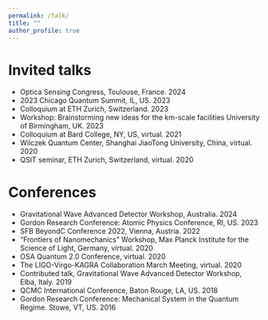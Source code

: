 ```yaml
---
permalink: /talk/
title: ""
author_profile: true
---
```



# Invited talks
* Optica Sensing Congress, Toulouse, France. 2024
* 2023 Chicago Quantum Summit, IL, US.	2023
* Colloquium at ETH Zurich, Switzerland.	2023
* Workshop: Brainstorming new ideas for the km-scale facilities University of Birmingham, UK.	2023
* Colloquium at Bard College, NY, US, virtual.	2021
* Wilczek Quantum Center, Shanghai JiaoTong University, China, virtual.	2020
* QSIT seminar, ETH Zurich, Switzerland, virtual.	2020

# Conferences
* Gravitational Wave Advanced Detector Workshop, Australia.	2024
* Gordon Research Conference: Atomic Physics Conference, RI, US.	2023
* SFB BeyondC Conference 2022, Vienna, Austria.	2022
* “Frontiers of Nanomechanics” Workshop, Max Planck Institute for the Science of Light, Germany, virtual.	2020
* OSA Quantum 2.0 Conference, virtual.	2020
* The LIGO-Virgo-KAGRA Collaboration March Meeting, virtual. 2020
* Contributed talk, Gravitational Wave Advanced Detector Workshop, Elba, Italy.	2019
* QCMC International Conference, Baton Rouge, LA, US.	2018
* Gordon Research Conference: Mechanical System in the Quantum Regime. Stowe, VT, US.	2016


<!--
Invited talk, Ocean College, Zhejiang University, China, virtual.	2021
Invited talk. Wilczek Quantum Center, Shanghai JiaoTong University, China, virtual.	2020

Invited talk, GrEAT Conference, Wuhan, China.	2019
Invited talk, Shanghai Observatory, Shanghai, China.	2018

* [Characterization of a superconducting metamaterial quantum many-body simulator](https://meetings.aps.org/Meeting/MAR22/Session/N41.6) <br> <ins>Xueyue Zhang</ins>, Eun Jong Kim, Oskar Painter. APS March Meeting, Chicago IL (2022)

*  [A superconducting metamaterial quantum processor for studying quantum many-body physics: Part 1](https://meetings.aps.org/Meeting/MAR21/Session/B30.4) <br> <ins>Xueyue Zhang</ins>, Eun Jong Kim, Oskar Painter. APS March Meeting, virtual (2021)
*  [A superconducting metamaterial quantum processor for studying quantum many-body physics: Part 2](https://meetings.aps.org/Meeting/MAR21/Session/B30.5) <br> Eun Jong Kim, <ins>Xueyue Zhang</ins>, Oskar Painter. APS March Meeting, virtual (2021)

*  [Quantum electrodynamics in a topological metamaterial: Part 1](https://meetings.aps.org/Meeting/MAR20/Session/A07.2) <br> Eun Jong Kim, <ins>Xueyue Zhang</ins>, Alp Sipahigil, Vinicius Ferreira, Jash Banker, Mohammad Mirhosseini, Oskar Painter. APS March Meeting, virtual (2020)
*  [Quantum electrodynamics in a topological metamaterial: Part 2](https://meetings.aps.org/Meeting/MAR20/Session/A07.3) <br> <ins>Xueyue Zhang</ins>, Eun Jong Kim, Alp Sipahigil, Vinicius Ferreira, Jash Banker, Mohammad Mirhosseini, Oskar Painter. APS March Meeting, virtual (2020)
*  [Waveguide-mediated interaction of artificial atoms in the strong coupling regime, part 1](https://meetings.aps.org/Meeting/MAR19/Session/B26.02) <br> <ins>Xueyue Zhang</ins>, Eun Jong Kim, Mohammad Mirhosseini, Alp Sipahigil, Paul Dieterle, Andrew Keller, Ana Asenjo-Garcia, Darrick Chang, Oskar Painter. APS March Meeting, Boston MA (2019)
*  [Waveguide-mediated interaction of artificial atoms in the strong coupling regime, part 2](https://meetings.aps.org/Meeting/MAR19/Session/B26.03) <br> Eun Jong Kim, <ins>Xueyue Zhang</ins>, Mohammad Mirhosseini, Alp Sipahigil, Paul Dieterle, Andrew Keller, Ana Asenjo-Garcia, Darrick Chang, Oskar Painter. APS March Meeting, Boston MA (2019)

-->

